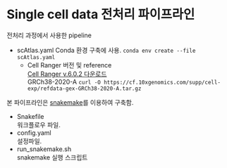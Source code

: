 # Single cell data 전처리 파이프라인

전처리 과정에서 사용한 pipeline

- scAtlas.yaml
  Conda 환경 구축에 사용.
  ``conda env create --file scAtlas.yaml``
  - Cell Ranger 버전 및 reference  
    [Cell Ranger v.6.0.2 다운로드](https://support.10xgenomics.com/single-cell-gene-expression/software/downloads/6.0)  
    GRCh38-2020-A   ``curl -O https://cf.10xgenomics.com/supp/cell-exp/refdata-gex-GRCh38-2020-A.tar.gz``

본 파이프라인은 [snakemake](https://snakemake.readthedocs.io/en/stable/)를 이용하여 구축함.
- Snakefile  
  워크플로우 파일.  
- config.yaml  
  설정파일.
- run_snakemake.sh  
  snakemake 실행 스크립트
  
